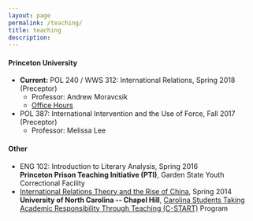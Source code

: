 ```yaml
---
layout: page
permalink: /teaching/
title: teaching
description:
---
```


#### Princeton University

- **Current:** POL 240 / WWS 312: International Relations, Spring 2018 (Preceptor)
    + Professor: Andrew Moravcsik
    + [Office Hours](https://wass.princeton.edu/pages/viewcalendar.page.php?cal_id=4207)
- POL 387: International Intervention and the Use of Force, Fall 2017 (Preceptor)<br>
    + Professor: Melissa Lee

#### Other

- ENG 102: Introduction to Literary Analysis, Spring 2016<br>
  **Princeton Prison Teaching Initiative (PTI)**, Garden State Youth Correctional Facility
- [International Relations Theory and the Rise of China](https://brendancooley.com/public/SPCL400.303.pdf), Spring 2014<br>
  **University of North Carolina -- Chapel Hill**, [Carolina Students Taking Academic Responsibility Through Teaching (C-START)](http://honorscarolina.unc.edu/academics/c-start/) Program
